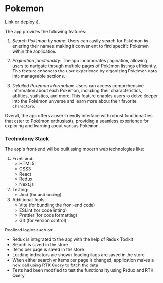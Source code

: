 # Pokemon

[Link on deploy](https://pokemons-wizards.netlify.app/?page=1&limit=20)
)).

The app provides the following features:

1. *Search Pokémon by name*: Users can easily search for Pokémon by entering their names, making it convenient to find specific Pokémon within the application.

2. *Pagination functionality*: The app incorporates pagination, allowing users to navigate through multiple pages of Pokémon listings efficiently. This feature enhances the user experience by organizing Pokémon data into manageable sections.

3. *Detailed Pokémon information*: Users can access comprehensive information about each Pokémon, including their characteristics, abilities, statistics, and more. This feature enables users to delve deeper into the Pokémon universe and learn more about their favorite characters.

Overall, the app offers a user-friendly interface with robust functionalities that cater to Pokémon enthusiasts, providing a seamless experience for exploring and learning about various Pokémon.


### Technology Stack

The app's front-end will be built using modern web technologies like:
1. Front-end:
   - HTML5
   - CSS3
   - React
   - Redux
   - Next.js
2. Testing:
   - Jest (for unit testing)
3. Additional Tools:
   - Vite (for bundling the front-end code)
   - ESLint (for code linting)
   - Prettier (for code formatting)
   - Git (for version control)

Realized logics such as:
 - Redux is integrated to the app with the help of Redux Toolkit
 - Search is saved in the store
 - Items per page is saved in the store
 - Loading indicators are shown, loading flags are saved in the store
 - When either search or items per page is changed, application makes a new call using RTK Query to fetch the data
 - Tests had been modified to test the functionality using Redux and RTK Query
